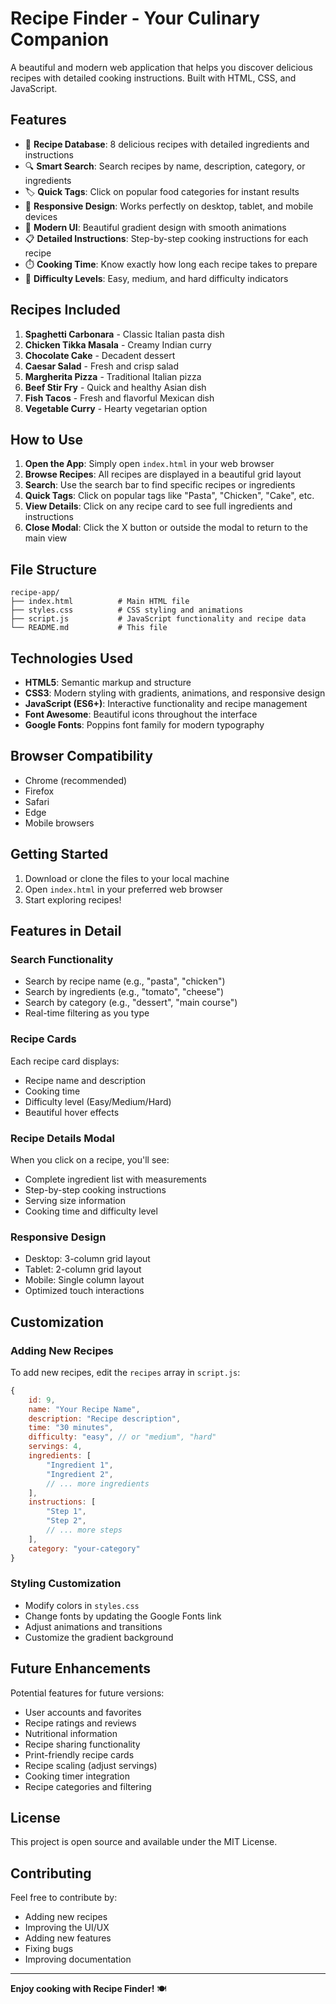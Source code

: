 # Recipe Finder - Your Culinary Companion

A beautiful and modern web application that helps you discover delicious recipes with detailed cooking instructions. Built with HTML, CSS, and JavaScript.

## Features

- 🍳 **Recipe Database**: 8 delicious recipes with detailed ingredients and instructions
- 🔍 **Smart Search**: Search recipes by name, description, category, or ingredients
- 🏷️ **Quick Tags**: Click on popular food categories for instant results
- 📱 **Responsive Design**: Works perfectly on desktop, tablet, and mobile devices
- 🎨 **Modern UI**: Beautiful gradient design with smooth animations
- 📋 **Detailed Instructions**: Step-by-step cooking instructions for each recipe
- ⏱️ **Cooking Time**: Know exactly how long each recipe takes to prepare
- 🎯 **Difficulty Levels**: Easy, medium, and hard difficulty indicators

## Recipes Included

1. **Spaghetti Carbonara** - Classic Italian pasta dish
2. **Chicken Tikka Masala** - Creamy Indian curry
3. **Chocolate Cake** - Decadent dessert
4. **Caesar Salad** - Fresh and crisp salad
5. **Margherita Pizza** - Traditional Italian pizza
6. **Beef Stir Fry** - Quick and healthy Asian dish
7. **Fish Tacos** - Fresh and flavorful Mexican dish
8. **Vegetable Curry** - Hearty vegetarian option

## How to Use

1. **Open the App**: Simply open `index.html` in your web browser
2. **Browse Recipes**: All recipes are displayed in a beautiful grid layout
3. **Search**: Use the search bar to find specific recipes or ingredients
4. **Quick Tags**: Click on popular tags like "Pasta", "Chicken", "Cake", etc.
5. **View Details**: Click on any recipe card to see full ingredients and instructions
6. **Close Modal**: Click the X button or outside the modal to return to the main view

## File Structure

```
recipe-app/
├── index.html          # Main HTML file
├── styles.css          # CSS styling and animations
├── script.js           # JavaScript functionality and recipe data
└── README.md           # This file
```

## Technologies Used

- **HTML5**: Semantic markup and structure
- **CSS3**: Modern styling with gradients, animations, and responsive design
- **JavaScript (ES6+)**: Interactive functionality and recipe management
- **Font Awesome**: Beautiful icons throughout the interface
- **Google Fonts**: Poppins font family for modern typography

## Browser Compatibility

- Chrome (recommended)
- Firefox
- Safari
- Edge
- Mobile browsers

## Getting Started

1. Download or clone the files to your local machine
2. Open `index.html` in your preferred web browser
3. Start exploring recipes!

## Features in Detail

### Search Functionality
- Search by recipe name (e.g., "pasta", "chicken")
- Search by ingredients (e.g., "tomato", "cheese")
- Search by category (e.g., "dessert", "main course")
- Real-time filtering as you type

### Recipe Cards
Each recipe card displays:
- Recipe name and description
- Cooking time
- Difficulty level (Easy/Medium/Hard)
- Beautiful hover effects

### Recipe Details Modal
When you click on a recipe, you'll see:
- Complete ingredient list with measurements
- Step-by-step cooking instructions
- Serving size information
- Cooking time and difficulty level

### Responsive Design
- Desktop: 3-column grid layout
- Tablet: 2-column grid layout
- Mobile: Single column layout
- Optimized touch interactions

## Customization

### Adding New Recipes
To add new recipes, edit the `recipes` array in `script.js`:

```javascript
{
    id: 9,
    name: "Your Recipe Name",
    description: "Recipe description",
    time: "30 minutes",
    difficulty: "easy", // or "medium", "hard"
    servings: 4,
    ingredients: [
        "Ingredient 1",
        "Ingredient 2",
        // ... more ingredients
    ],
    instructions: [
        "Step 1",
        "Step 2",
        // ... more steps
    ],
    category: "your-category"
}
```

### Styling Customization
- Modify colors in `styles.css`
- Change fonts by updating the Google Fonts link
- Adjust animations and transitions
- Customize the gradient background

## Future Enhancements

Potential features for future versions:
- User accounts and favorites
- Recipe ratings and reviews
- Nutritional information
- Recipe sharing functionality
- Print-friendly recipe cards
- Recipe scaling (adjust servings)
- Cooking timer integration
- Recipe categories and filtering

## License

This project is open source and available under the MIT License.

## Contributing

Feel free to contribute by:
- Adding new recipes
- Improving the UI/UX
- Adding new features
- Fixing bugs
- Improving documentation

---

**Enjoy cooking with Recipe Finder!** 🍽️
